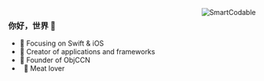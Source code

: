 <img align="right" src="https://github-readme-stats.vercel.app/api?username=intsig171&show_icons=true" alt="SmartCodable" />

### 你好，世界 👋

- :orange_book: Focusing on Swift & iOS
- :hammer: Creator of applications and frameworks
- :ram: Founder of ObjCCN
-   :meat_on_bone: Meat lover

